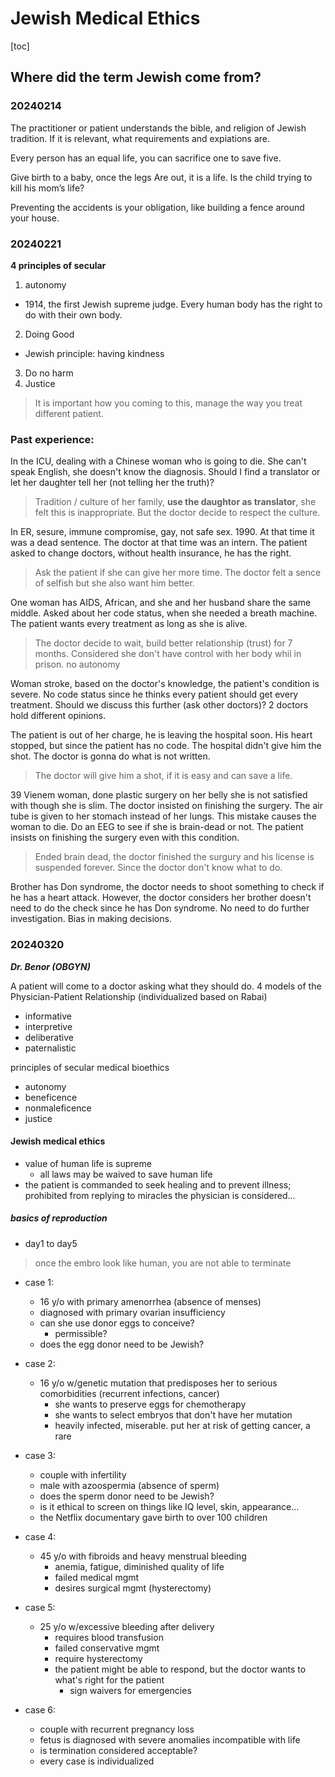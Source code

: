 # Jewish Medical Ethics 

[toc]

## Where did the term Jewish come from?

### 20240214

The practitioner or patient understands the bible, and religion of Jewish tradition. If it is relevant, what requirements and expiations are.


Every person has an equal life, you can sacrifice one to save five.

Give birth to a baby, once the legs Are out, it is a life. Is the child trying to kill his mom’s life? 

Preventing the accidents is your obligation, like building a fence around your house.

### 20240221

**4 principles of secular**

1. autonomy
- 1914, the first Jewish supreme judge. Every human body has the right to do with their own body. 
2. Doing Good
- Jewish principle: having kindness
3. Do no harm
4. Justice

> It is important how you coming to this, manage the way you treat different patient.

### Past experience:

In the ICU, dealing with a Chinese woman who is going to die. She can't speak English, she doesn't know the diagnosis. Should I find a translator or let her daughter tell her (not telling her the truth)?

> Tradition / culture of her family, **use the daughtor as translator**, she felt this is inappropriate. But the doctor decide to respect the culture.

In ER, sesure, immune compromise, gay, not safe sex. 1990. At that time it was a dead sentence. The doctor at that time was an intern. The patient asked to change doctors, without health insurance, he has the right. 

> Ask the patient if she can give her more time. The doctor felt a sence of selfish but she also want him better.

One woman has AIDS, African, and she and her husband share the same middle. Asked about her code status, when she needed a breath machine. The patient wants every treatment as long as she is alive. 

> The doctor decide to wait, build better relationship (trust) for 7 months. Considered she don't have control with her body whil in prison. no autonomy

Woman stroke, based on the doctor's knowledge, the patient's condition is severe. No code status since he thinks every patient should get every treatment. Should we discuss this further (ask other doctors)? 2 doctors hold different opinions.

The patient is out of her charge, he is leaving the hospital soon. His heart stopped, but since the patient has no code. The hospital didn't give him the shot. The doctor is gonna do what is not written.

> The doctor will give him a shot, if it is easy and can save a life.

39 Vienem woman, done plastic surgery on her belly she is not satisfied with though she is slim. The doctor insisted on finishing the surgery. The air tube is given to her stomach instead of her lungs. This mistake causes the woman to die. Do an EEG to see if she is brain-dead or not. The patient insists on finishing the surgery even with this condition.

> Ended brain dead, the doctor finished the surgury and his license is suspended forever. Since the doctor don't know what to do. 

Brother has Don syndrome, the doctor needs to shoot something to check if he has a heart attack. However, the doctor considers her brother doesn't need to do the check since he has Don syndrome. No need to do further investigation. Bias in making decisions.

### 20240320
***Dr. Benor (OBGYN)***

A patient will come to a doctor asking what they should do. 
4 models of the Physician-Patient Relationship (individualized based on Rabai)
- informative
- interpretive
- deliberative
- paternalistic

principles of secular medical bioethics
- autonomy
- beneficence
- nonmaleficence
- justice

#### Jewish medical ethics
- value of human life is supreme
    - all laws may be waived to save human life
- the patient is commanded to seek healing and to prevent illness; prohibited from replying to miracles
the physician is considered...

##### basics of reproduction
- day1 to day5
> once the embro look like human, you are not able to terminate

- case 1:
    - 16 y/o with primary amenorrhea (absence of menses)
    - diagnosed with primary ovarian insufficiency
    - can she use donor eggs to conceive?
        - permissible?
    - does the egg donor need to be Jewish?

- case 2:
    - 16 y/o w/genetic mutation that predisposes her to serious comorbidities (recurrent infections, cancer)
        - she wants to preserve eggs for chemotherapy
        - she wants to select embryos that don't have her mutation
        - heavily infected, miserable. put her at risk of getting cancer, a rare

- case 3:
    - couple with infertility
    - male with azoospermia (absence of sperm)
    - does the sperm donor need to be Jewish?
    - is it ethical to screen on things like IQ level, skin, appearance...
    - the Netflix documentary gave birth to over 100 children

- case 4:
    - 45 y/o with fibroids and heavy menstrual bleeding
        - anemia, fatigue, diminished quality of life
        - failed medical mgmt
        - desires surgical mgmt (hysterectomy)

- case 5:
    - 25 y/o w/excessive bleeding after delivery
        - requires blood transfusion
        - failed conservative mgmt
        - require hysterectomy
        - the patient might be able to respond, but the doctor wants to what's right for the patient
            - sign waivers for emergencies

- case 6:
    - couple with recurrent pregnancy loss
    - fetus is diagnosed with severe anomalies incompatible with life
    - is termination considered acceptable?
    - every case is individualized

